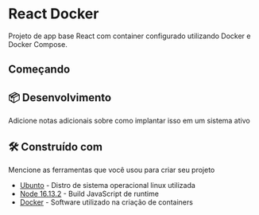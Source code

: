 # React Docker
Projeto de app base React com container configurado utilizando Docker e Docker Compose.

## Começando

## 📦 Desenvolvimento

Adicione notas adicionais sobre como implantar isso em um sistema ativo

## 🛠️ Construído com

Mencione as ferramentas que você usou para criar seu projeto

* [Ubunto](https://ubuntu.com) - Distro de sistema operacional linux utilizada
* [Node 16.13.2](https://nodejs.org/en/docs/) - Build JavaScript de runtime
* [Docker](https://docs.docker.com) - Software utilizado na criação de containers
